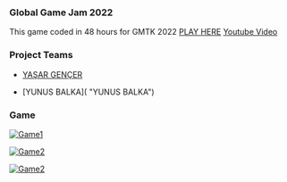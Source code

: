 ### Global Game Jam 2022
This game coded in 48 hours for GMTK 2022
[PLAY HERE](https://benyasar.itch.io/randomlab) 
[Youtube Video](https://www.youtube.com/watch?v=vXtgUScJcGc "Game Video")
### Project Teams

- 	[YAŞAR GENÇER](https://github.com/YasarGencer "YAŞAR GENÇER")

- 	[YUNUS BALKA]( "YUNUS BALKA")

### Game

[![Game1](https://yasargencer.github.io/img/RandomLab03.jpg "Game1")](https://benyasar.itch.io/randomlab "Game1")

[![Game2](https://yasargencer.github.io/img/RandomLab01.jpg "Game1")](https://benyasar.itch.io/randomlab "Game2")

[![Game2](https://yasargencer.github.io/img/RandomLab02.jpg "Game1")](https://benyasar.itch.io/randomlab "Game3")


